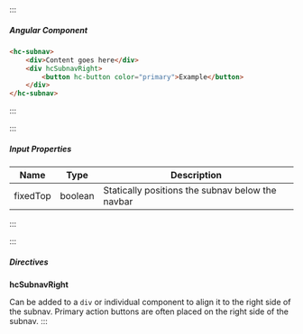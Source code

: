:::

##### Angular Component

```html
<hc-subnav>
    <div>Content goes here</div>
    <div hcSubnavRight>
        <button hc-button color="primary">Example</button>
    </div>
</hc-subnav>
```

:::

:::

##### Input Properties

| Name     | Type    | Description                                      |
| -------- | ------- | ------------------------------------------------ |
| fixedTop | boolean | Statically positions the subnav below the navbar |

:::

:::

##### Directives

**hcSubnavRight**

Can be added to a `div` or individual component to align it to the right side of the subnav. Primary action buttons are often placed on the right side of the subnav.
:::
